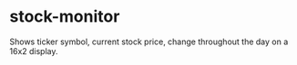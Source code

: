 # stock-monitor
Shows ticker symbol, current stock price, change throughout the day on a 16x2 display.
